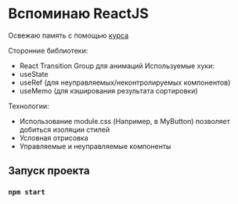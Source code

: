 # Вспоминаю ReactJS


Освежаю память с помощью [курса](https://www.youtube.com/watch?v=GNrdg3PzpJQ&t=902s&ab_channel=UlbiTV)

Сторонние библиотеки:
- React Transition Group для анимаций
Используемые хуки:
- useState
- useRef (для неуправляемых/неконтролируемых компонентов)
- useMemo (для кэширования результата сортировки)

Технологии:
- Использование module.css (Например, в MyButton) позволяет добиться изоляции стилей
- Условная отрисовка
- Управляемые и неуправляемые компоненты
## Запуск проекта

### `npm start`
